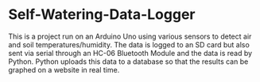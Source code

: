 # Self-Watering-Data-Logger
This is a project run on an Arduino Uno using various sensors to detect air and soil temperatures/humidity. The data is logged to an SD card but also sent via serial through an HC-06 Bluetooth Module and the data is read by Python. Python uploads this data to a database so that the results can be graphed on a website in real time.
